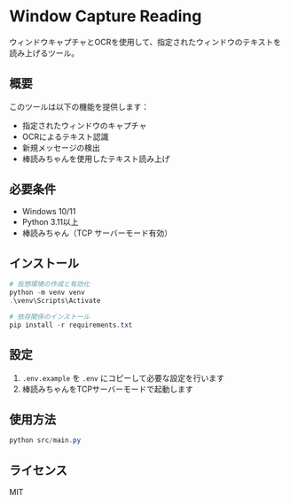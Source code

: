 # Window Capture Reading

ウィンドウキャプチャとOCRを使用して、指定されたウィンドウのテキストを読み上げるツール。

## 概要

このツールは以下の機能を提供します：

- 指定されたウィンドウのキャプチャ
- OCRによるテキスト認識
- 新規メッセージの検出
- 棒読みちゃんを使用したテキスト読み上げ

## 必要条件

- Windows 10/11
- Python 3.11以上
- 棒読みちゃん（TCP サーバーモード有効）

## インストール

```powershell
# 仮想環境の作成と有効化
python -m venv venv
.\venv\Scripts\Activate

# 依存関係のインストール
pip install -r requirements.txt
```

## 設定

1. `.env.example` を `.env` にコピーして必要な設定を行います
2. 棒読みちゃんをTCPサーバーモードで起動します

## 使用方法

```powershell
python src/main.py
```

## ライセンス

MIT
